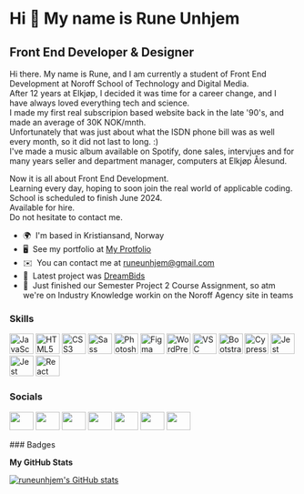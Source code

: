Hi 👋 My name is Rune Unhjem
============================

Front End Developer & Designer
------------------------------

Hi there. My name is Rune, and I am currently a student of Front End Development at Noroff School of Technology and Digital Media. \
After 12 years at Elkjøp, I decided it was time for a career change, and I have always loved everything tech and science. \
I made my first real subscripion based website back in the late '90's, and made an average of 30K NOK/mnth. \
Unfortunately that was just about what the ISDN phone bill was as well every month, so it did not last to long. :) \
I've made a music album available on Spotify, done sales, intervjues and for many years seller and department manager, computers at Elkjøp Ålesund. 

Now it is all about Front End Development. \
Learning every day, hoping to soon join the real world of applicable coding.\
School is scheduled to finish June 2024.\
Available for hire.\
Do not hesitate to contact me.

*   🌍  I'm based in Kristiansand, Norway
*   🖥️  See my portfolio at [My Protfolio](http://portfolio1-ca.netlify.app/)
*   ✉️  You can contact me at [runeunhjem@gmail.com](mailto:runeunhjem@gmail.com)
*   🚀  Latest project was [DreamBids](https://runeunhjem-sp2.netlify.app/)
*   🧠  Just finished our Semester Project 2 Course Assignment, so atm we're on Industry Knowledge workin on the Noroff Agency site in teams
   
### Skills 

<p align="left">
<a href="https://developer.mozilla.org/en-US/docs/Web/JavaScript" target="_blank" rel="noreferrer"><img src="https://raw.githubusercontent.com/danielcranney/readme-generator/main/public/icons/skills/javascript-colored.svg" width="42" height="36" alt="JavaScript" /></a>
<a href="https://developer.mozilla.org/en-US/docs/Glossary/HTML5" target="_blank" rel="noreferrer"><img src="https://raw.githubusercontent.com/danielcranney/readme-generator/main/public/icons/skills/html5-colored.svg" width="42" height="36" alt="HTML5" /></a>
<a href="https://www.w3.org/TR/CSS/#css" target="_blank" rel="noreferrer"><img src="https://raw.githubusercontent.com/danielcranney/readme-generator/main/public/icons/skills/css3-colored.svg" width="42" height="36" alt="CSS3" /></a>
<a href="https://sass-lang.com/" target="_blank" rel="noreferrer"><img src="https://raw.githubusercontent.com/danielcranney/readme-generator/main/public/icons/skills/sass-colored.svg" width="42" height="36" alt="Sass" /></a>
<a href="https://www.adobe.com/uk/products/photoshop.html" target="_blank" rel="noreferrer"><img src="https://raw.githubusercontent.com/danielcranney/readme-generator/main/public/icons/skills/photoshop-colored.svg" width="42" height="36" alt="Photoshop" /></a>
<a href="https://www.figma.com/" target="_blank" rel="noreferrer"><img src="https://raw.githubusercontent.com/danielcranney/readme-generator/main/public/icons/skills/figma-colored.svg" width="42" height="36" alt="Figma" /></a>
<a href="https://wordpress.com/" target="_blank" rel="noreferrer"><img src="https://skillicons.dev/icons?i=wordpress" width="42" height="36"  alt="WordPress" /></a>
<a href="https://code.visualstudio.com/" target="_blank" rel="noreferrer"><img src="https://skillicons.dev/icons?i=vscode" width="42" height="36" alt="VSC"></a>
<a href="https://getbootstrap.com/" target="_blank" rel="noreferrer"><img src="https://raw.githubusercontent.com/danielcranney/readme-generator/main/public/icons/skills/bootstrap-colored.svg" width="42" height="36" alt="Bootstrap" /></a>
<a href="https://www.cypress.io/" target="_blank" rel="noreferrer"><img src="https://www.svgrepo.com/show/330247/cypress.svg" width="42" height="36" alt="Cypress" /></a>
<a href="https://jestjs.io/" target="_blank" rel="noreferrer"><img src="https://www.svgrepo.com/show/353930/jest.svg" width="42" height="36" alt="Jest" /></a>
<a href="https://qwik.dev/" target="_blank" rel="noreferrer"><img src="https://encrypted-tbn0.gstatic.com/images?q=tbn:ANd9GcT8jNoAB0ynWBnjO4Op3FPQUNnJdd1wUYEPp5YRyRje3kN0DXELCqEkV6SBP4F2k6zmzI0&usqp=CAU" width="42" height="36" alt="Jest" /></a>
<a href="https://react.dev/" target="_blank" rel="noreferrer"><img src="https://www.svgrepo.com/show/354259/react.svg" width="42" height="36" alt="React" /></a>
</p>


### Socials

<p align="left"> <a href="https://discord.com/users/Rune Unhjem – Aug22 FT#3390" target="_blank" rel="noreferrer"><img src="https://raw.githubusercontent.com/danielcranney/readme-generator/main/public/icons/socials/discord.svg" width="42" height="32" /></a> <a href="https://www.facebook.com/runeunhjem" target="_blank" rel="noreferrer"><img src="https://raw.githubusercontent.com/danielcranney/readme-generator/main/public/icons/socials/facebook.svg" width="42" height="32" /></a> <a href="https://www.github.com/runeunhjem" target="_blank" rel="noreferrer"><img src="https://raw.githubusercontent.com/danielcranney/readme-generator/main/public/icons/socials/github.svg" width="42" height="32" /></a> <a href="http://www.instagram.com/runeunhjem" target="_blank" rel="noreferrer"><img src="https://raw.githubusercontent.com/danielcranney/readme-generator/main/public/icons/socials/instagram.svg" width="42" height="32" /></a> <a href="https://www.linkedin.com/in/runeunhjem" target="_blank" rel="noreferrer"><img src="https://raw.githubusercontent.com/danielcranney/readme-generator/main/public/icons/socials/linkedin.svg" width="42" height="32" /></a> <a href="https://www.twitter.com/runeunhjem" target="_blank" rel="noreferrer"><img src="https://raw.githubusercontent.com/danielcranney/readme-generator/main/public/icons/socials/twitter.svg" width="42" height="32" /></a> <a href="https://www.youtube.com/c/runeunhjem" target="_blank" rel="noreferrer"><img src="https://raw.githubusercontent.com/danielcranney/readme-generator/main/public/icons/socials/youtube.svg" width="42" height="32" /></a></p>
### Badges

<b>My GitHub Stats</b>

<a href="http://www.github.com/runeunhjem"><img src="https://github-readme-stats.vercel.app/api?username=runeunhjem&show_icons=true&hide=&count_private=true&title_color=0891b2&text_color=ffffff&icon_color=0891b2&bg_color=1c1917&hide_border=true&show_icons=true" alt="runeunhjem's GitHub stats" /></a>

